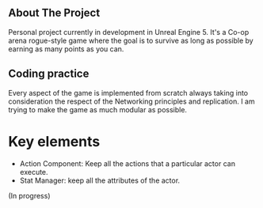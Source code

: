 ## About The Project

Personal project currently in development in Unreal Engine 5. It's a Co-op arena rogue-style game where the goal is to survive as long as possible by earning as many points as you can.

## Coding practice
Every aspect of the game is implemented from scratch always taking into consideration the respect of the Networking principles and replication. I am trying to make the game as much modular as possible.

# Key elements
- Action Component: Keep all the actions that a particular actor can execute.
- Stat Manager: keep all the attributes of the actor.

(In progress)

